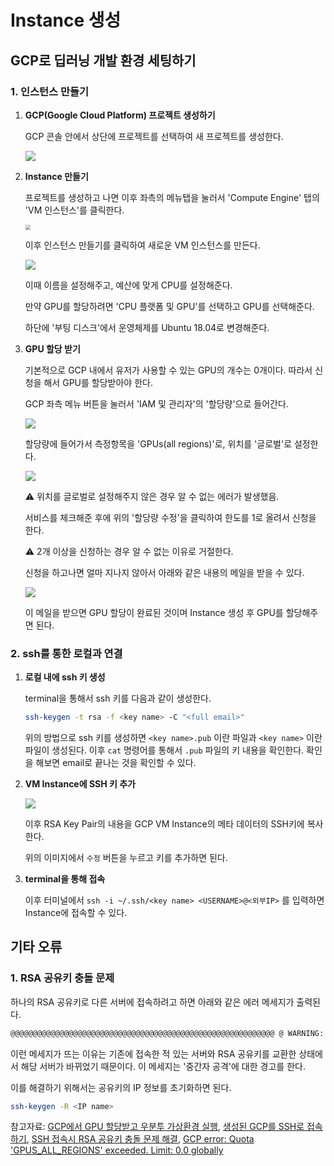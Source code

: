 # Instance 생성

## GCP로 딥러닝 개발 환경 세팅하기

### 1. 인스턴스 만들기

1. **GCP(Google Cloud Platform) 프로젝트 생성하기**

   GCP 콘솔 안에서 상단에 프로젝트를 선택하여 새 프로젝트를 생성한다.

   ![](https://user-images.githubusercontent.com/29116445/84217382-f6fab380-ab06-11ea-97cf-33de3fba4a4c.png)

2. **Instance 만들기**

   프로젝트를 생성하고 나면 이후 좌측의 메뉴탭을 눌러서 'Compute Engine' 탭의 'VM 인스턴스'를 클릭한다.

   <img src="https://user-images.githubusercontent.com/29116445/84217376-f3ffc300-ab06-11ea-8800-e7f4f8639609.png" style="zoom:50%;" />

   이후 인스턴스 만들기를 클릭하여 새로운 VM 인스턴스를 만든다.

   ![](https://user-images.githubusercontent.com/29116445/84217383-f7934a00-ab06-11ea-93b1-c7ee7e3995d0.png)

   이때 이름을 설정해주고, 예산에 맞게 CPU를 설정해준다.

   만약 GPU를 할당하려면 'CPU 플랫폼 및 GPU'를 선택하고 GPU를 선택해준다.

   하단에 '부팅 디스크'에서 운영체제를 Ubuntu 18.04로 변경해준다.

3. **GPU 할당 받기**

   기본적으로 GCP 내에서 유저가 사용할 수 있는 GPU의 개수는 0개이다. 따라서 신청을 해서 GPU를 할당받아야 한다.

   GCP 좌측 메뉴 버튼을 눌러서 'IAM 및 관리자'의 '할당량'으로 들어간다.

   ![](https://user-images.githubusercontent.com/29116445/84217389-f95d0d80-ab06-11ea-92e2-590535f84e81.png)

   할당량에 들어가서 측정항목을 'GPUs(all regions)'로, 위치를 '글로벌'로 설정한다.

   ![](https://user-images.githubusercontent.com/29116445/84217390-f95d0d80-ab06-11ea-90c7-64eb9e75814f.png)

   ⚠️ 위치를 글로벌로 설정해주지 않은 경우 알 수 없는 에러가 발생했음.

   서비스를 체크해준 후에 위의 '할당량 수정'을 클릭하여 한도를 1로 올려서 신청을 한다.

   ⚠️ 2개 이상을 신청하는 경우 알 수 없는 이유로 거절한다.

   신청을 하고나면 얼마 지나지 않아서 아래와 같은 내용의 메일을 받을 수 있다.

   ![](https://user-images.githubusercontent.com/29116445/84217388-f8c47700-ab06-11ea-975c-a43215ea7454.png)

   이 메일을 받으면 GPU 할당이 완료된 것이며 Instance 생성 후 GPU를 할당해주면 된다.



### 2. ssh를 통한 로컬과 연결

1. **로컬 내에 ssh 키 생성**

   terminal을 통해서 ssh 키를 다음과 같이 생성한다.

   ```bash
   ssh-keygen -t rsa -f <key name> -C "<full email>"
   ```

   위의 방법으로 ssh 키를 생성하면 `<key name>.pub` 이란 파일과 `<key name>` 이란 파일이 생성된다. 이후 `cat` 명령어를 통해서 `.pub` 파일의 키 내용을 확인한다. 확인을 해보면 email로 끝나는 것을 확인할 수 있다. 

2. **VM Instance에 SSH 키 추가**

   ![](https://user-images.githubusercontent.com/29116445/84217385-f82be080-ab06-11ea-8671-d86cceed6a1f.png)

   이후 RSA Key Pair의 내용을 GCP VM Instance의 메타 데이터의 SSH키에 복사한다.

   위의 이미지에서 `수정` 버튼을 누르고 키를 추가하면 된다.

3. **terminal을 통해 접속**

   이후 터미널에서 `ssh -i ~/.ssh/<key name> <USERNAME>@<외부IP>` 를 입력하면 Instance에 접속할 수 있다.





## 기타 오류

### 1. RSA 공유키 충돌 문제

하나의 RSA 공유키로 다른 서버에 접속하려고 하면 아래와 같은 에러 메세지가 출력된다.

```bash
@@@@@@@@@@@@@@@@@@@@@@@@@@@@@@@@@@@@@@@@@@@@@@@@@@@@@@@@@@@ @ WARNING: REMOTE HOST IDENTIFICATION HAS CHANGED! @ @@@@@@@@@@@@@@@@@@@@@@@@@@@@@@@@@@@@@@@@@@@@@@@@@@@@@@@@@@@
```

이런 메세지가 뜨는 이유는 기존에 접속한 적 있는 서버와 RSA 공유키를 교환한 상태에서 해당 서버가 바뀌었기 때문이다. 이 메세지는 '중간자 공격'에 대한 경고를 한다.

이를 해결하기 위해서는 공유키의 IP 정보를 초기화하면 된다.

```bash
ssh-keygen -R <IP name>
```



참고자료: [GCP에서 GPU 할당받고 우분투 가상환경 실행](https://turtlefromocean.tistory.com/3), [생성된 GCP를 SSH로 접속하기](https://ruuci.tistory.com/6), [SSH 접속시 RSA 공유키 충돌 문제 해결]("https://cpuu.postype.com/post/30065"), [GCP error: Quota 'GPUS_ALL_REGIONS' exceeded. Limit: 0.0 globally](https://stackoverflow.com/questions/53415180/gcp-error-quota-gpus-all-regions-exceeded-limit-0-0-globally) 

